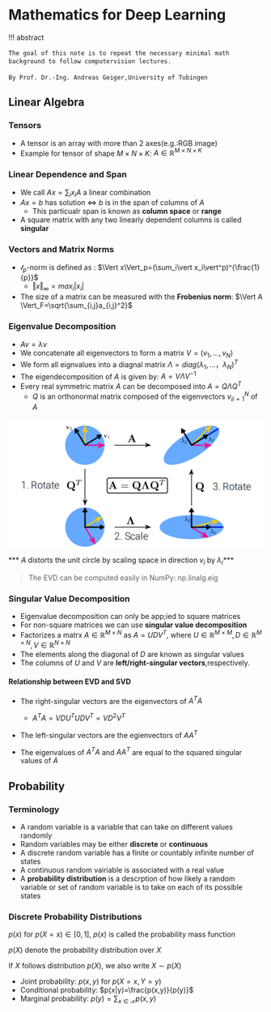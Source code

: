 # Mathematics for Deep Learning

!!! abstract

    The goal of this note is to repeat the necessary minimal math background to follow computervision lectures.
    
    By Prof. Dr.-Ing. Andreas Geiger,University of Tubingen



## Linear Algebra

### Tensors

- A tensor is an array with more than 2 axes(e.g.:RGB image)
- Example for tensor of shape $M \times N \times K$: $A \in \mathbb{R}^{M\times N\times K}$

### Linear Dependence and Span

- We call $A x= \sum_ix_i A$ a linear combination
- $A x =  b$ has solution $\iff$ $b$ is in the span of columns of $A$
  - This particualr span is known as **column space** or **range**
- A square matrix with any two linearly dependent columns is called **singular**

### Vectors and Matrix Norms

- $\mathscr{l}_p$-norm is defined as : $\Vert x\Vert_p=(\sum_i\vert x_i\vert^p)^{\frac{1}{p}}$
  - $\Vert x \Vert_\infty=max_i\vert x_i\vert$
- The size of a matrix can be measured with the **Frobenius norm**: $\Vert  A \Vert_F=\sqrt{\sum_{i,j}a_{i,j}^2}$

### Eigenvalue Decomposition

- $Av=\lambda  v$
- We concatenate all eigenvectors to form a matrix $V=( v_1,…, v_N)$
- We form all eignvalues into a diagnal matrix $\Lambda = diag(\lambda_1,…，\lambda_N)^{T}$
- The eigendecomposition of  $A$ is given by: $A =  V \Lambda  V^{-1}$
- Every real symmetric matrix $A$ can be decomposed into $A =  Q \Lambda  Q^{T}$
  - $Q$ is an orthonormal matrix composed of the eigenvectors ${ v_i}_{i=1}^{N}$  of  $A$

![](image/mdl1.png)

*** $A$ distorts the unit circle by scaling space in direction $v_i$ by $\lambda_i$***

> The EVD can be computed easily in NumPy: np.linalg.eig

### Singular Value Decomposition

- Eigenvalue decomposition can only be app;ied to square matrices
- For non-square matrices we can use **singular value decomposition**
- Factorizes a matrx $A \in \mathbb{R}^{M\times N}$ as $A = U  D  V^{T}$, where $U \in \mathbb R^{M\times M},  D\in \mathbb R^{M\times N},  V \in \mathbb R^{N\times N}$
- The elements along the diagonal of $D$ are known as singular values
- The columns of $U$ and $V$ are **left/right-singular vectors**,respectively.

#### Relationship between EVD and SVD

- The right-singular vectors are the eigenvectors of $A^{T} A$
  - $A^{T} A =  V  D U^{T} U  DV^{T}= V  D^2 V^{T}$
- The left-singular vectors are the egienvectors of  $AA^{T}$

- The eigenvalues of $A^{T} A$ and $A A^{T}$ are equal to the squared singular values of $A$



## Probability

### Terminology

- A random variable is a variable that can take on different values randomly
- Random variables may be either **discrete** or **continuous**
- A discrete random variable has a finite or countably infinite number of states
- A continuous random vairiable is associated with a real value
- A **probability distribution** is a descrption of how likely a random variable or set of random variable is to take on each of its possible states

### Discrete Probability Distributions

$p(x)$ for $p(X=x)\in [0,1]$, $p(x)$ is called the probability mass function

$p(X)$ denote the probability distribution over $X$

If $X$ follows distribution $p(X)$, we also write $X\sim p(X)$

- Joint probability: $p(x,y)$ for $p(X=x,Y=y)$
- Conditional probability: $p(x|y)=\frac{p(x,y)}{p(y)}$
- Marginal probability: $p(y)=\sum_{x\in \mathcal{X}}p(x,y)$



